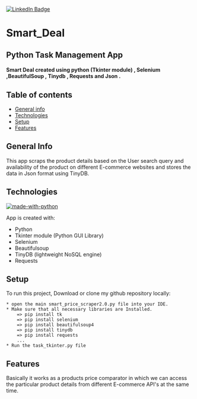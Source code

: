 
[![LinkedIn Badge](https://img.shields.io/badge/LinkedIn-Profile-informational?style=flat&logo=linkedin&logoColor=white&color=008000)](https://www.linkedin.com/in/ajay-pediredla-125887191)


# Smart_Deal

## Python Task Management App
#### Smart Deal  created  using  python (Tkinter module) , Selenium ,BeautifulSoup , Tinydb , Requests and Json .

## Table of contents
* [General info](#general-info)
* [Technologies](#technologies)
* [Setup](#setup)
* [Features](#features)

## General Info
This app scraps the product details based on the User search query and availability of the product on different E-commerce websites and stores the data in Json format using TinyDB.

## Technologies
[![made-with-python](https://img.shields.io/badge/Made%20with-Python-1f425f.svg)](https://www.python.org/) 


App is created with:
* Python
* Tkinter module (Python GUI Library)
* Selenium
* Beautifulsoup
* TinyDB (lightweight NoSQL engine)
* Requests

## Setup
To run this project, Download or clone my github repository locally:
```
* open the main smart_price_scraper2.0.py file into your IDE.
* Make sure that all necessary libraries are Installed.
    => pip install tk
    => pip install selenium
    => pip install beautifulsoup4
    => pip install tinydb
    => pip install requests
    ...
* Run the task_tkinter.py file 
```

## Features
Basically it works as a products price comparator in which we can access the particular product details from different E-commerce API's at the same time.



